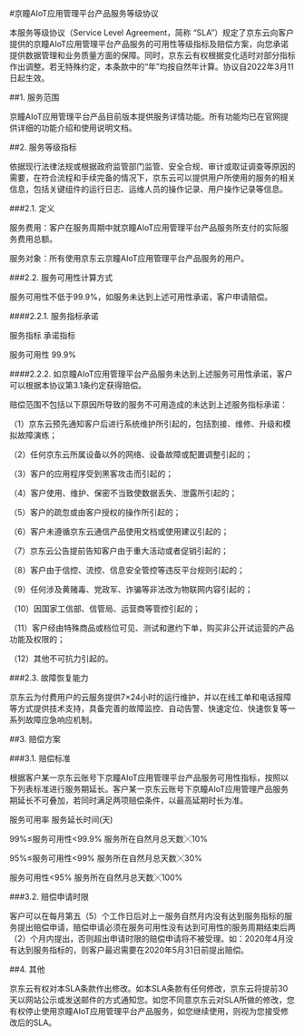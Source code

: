 #京瞳AIoT应用管理平台产品服务等级协议

本服务等级协议（Service Level Agreement，简称 “SLA”）规定了京东云向客户提供的京瞳AIoT应用管理平台产品服务的可用性等级指标及赔偿方案，向您承诺提供数据管理和业务质量方面的保障。同时，京东云有权根据变化适时对部分指标作出调整。若无特殊约定，本条款中的“年”均按自然年计算。协议自2022年3月11日起生效。

##1. 服务范围

京瞳AIoT应用管理平台产品目前版本提供服务详情功能。所有功能均已在官网提供详细的功能介绍和使用说明文档。

##2. 服务等级指标

依据现行法律法规或根据政府监管部门监管、安全合规、审计或取证调查等原因的需要，在符合流程和手续完备的情况下，京东云可以提供用户所使用的服务的相关信息，包括关键组件的运行日志、运维人员的操作记录、用户操作记录等信息。

###2.1. 定义

服务费用：客户在服务周期中就京瞳AIoT应用管理平台产品服务所支付的实际服务费用总额。

服务对象：所有使用京东云京瞳AIoT应用管理平台产品服务的用户。

###2.2. 服务可用性计算方式

服务可用性不低于99.9%，如服务未达到上述可用性承诺，客户申请赔偿。

####2.2.1. 服务指标承诺

服务指标	承诺指标

服务可用性	99.9%

####2.2.2. 如京瞳AIoT应用管理平台产品服务未达到上述服务可用性承诺，客户可以根据本协议第3.1条约定获得赔偿。

赔偿范围不包括以下原因所导致的服务不可用造成的未达到上述服务指标承诺：

（1）京东云预先通知客户后进行系统维护所引起的，包括割接、维修、升级和模拟故障演练；

（2）任何京东云所属设备以外的网络、设备故障或配置调整引起的；

（3）客户的应用程序受到黑客攻击而引起的；

（4）客户使用、维护、保密不当致使数据丢失、泄露所引起的；

（5）客户的疏忽或由客户授权的操作所引起的；

（6）客户未遵循京东云通信产品使用文档或使用建议引起的；

（7）京东云公告提前告知客户由于重大活动或者促销引起的；

（8）客户由于信控、流控、信息安全管控等违反平台规则引起的；

（9）任何涉及黄赌毒、党政军、诈骗等非法改为物联网内容引起的；

（10）因国家工信部、信管局、运营商等管控引起的；

（11）客户经由特殊商品或档位可见、测试和邀约下单，购买非公开试运营的产品功能及权限的；

（12）其他不可抗力引起的。

###2.3. 故障恢复能力

京东云为付费用户的云服务提供7×24小时的运行维护，并以在线工单和电话报障等方式提供技术支持，具备完善的故障监控、自动告警、快速定位、快速恢复等一系列故障应急响应机制。

##3. 赔偿方案

###3.1. 赔偿标准

根据客户某一京东云账号下京瞳AIoT应用管理平台产品服务可用性指标，按照以下列表标准进行服务期延长。客户某一京东云账号下京瞳AIoT应用管理产品服务期延长不可叠加，若同时满足两项赔偿条件，以最高延期时长为准。

服务可用率	服务延长时间(天)

99%≤服务可用性<99.9%	服务所在自然月总天数╳10%

95%≤服务可用性<99%	服务所在自然月总天数╳30%

服务可用性<95%	服务所在自然月总天数╳100%

###3.2. 赔偿申请时限

客户可以在每月第五（5）个工作日后对上一服务自然月内没有达到服务指标的服务提出赔偿申请，赔偿申请必须在服务可用性没有达到可用性的服务周期结束后两（2）个月内提出，否则超出申请时限的赔偿申请将不被受理。如：2020年4月没有达到服务指标的，则客户最迟需要在2020年5月31日前提出赔偿。

##4. 其他

京东云有权对本SLA条款作出修改。如本SLA条款有任何修改，京东云将提前30天以网站公示或发送邮件的方式通知您。如您不同意京东云对SLA所做的修改，您有权停止使用京瞳AIoT应用管理平台产品服务，如您继续使用，则视为您接受修改后的SLA。

